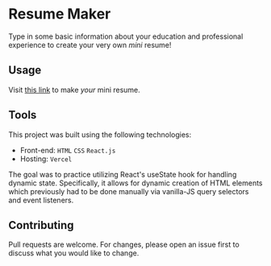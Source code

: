 # Resume Maker

Type in some basic information about your education and professional experience to create your very own _mini_ resume!

## Usage

Visit [this link](resume-maker-eta.vercel.app) to make _your_ mini resume.

## Tools

This project was built using the following technologies:

-   Front-end: `HTML` `CSS` `React.js`
-   Hosting: `Vercel`

The goal was to practice utilizing React's useState hook for handling dynamic state. Specifically, it allows for dynamic creation of HTML elements which previously had to be done manually via vanilla-JS query selectors and event listeners.

## Contributing

Pull requests are welcome. For changes, please open an issue first to discuss what you would like to change.
